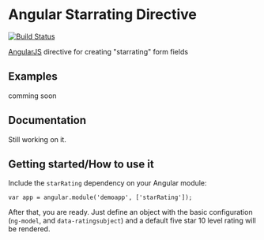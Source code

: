 # Angular Starrating Directive
[![Build Status](https://travis-ci.org/amlang/angular-starrating-directive.svg?branch=master)](https://travis-ci.org/amlang/angular-starrating-directive)

[AngularJS](http://angularjs.org/) directive for creating "starrating" form fields

## Examples
comming soon 

## Documentation

Still working on it.

## Getting started/How to use it

Include the `starRating` dependency on your Angular module:
```
var app = angular.module('demoapp', ['starRating']);
```

After that, you are ready. Just define an object with the basic configuration (`ng-model`, and `data-ratingsubject`) and a default five star 10 level rating will be rendered.
